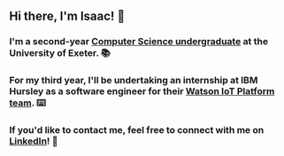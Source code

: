 ## Hi there, I'm Isaac! 👋
### I'm a second-year [Computer Science undergraduate](https://www.exeter.ac.uk/undergraduate/courses/computerscience/comsci/) at the University of Exeter. 📚
### For my third year, I'll be undertaking an internship at IBM Hursley as a software engineer for their [Watson IoT Platform team](https://www.ibm.com/cloud/watson-iot-platform). ⌨️
### If you'd like to contact me, feel free to connect with me on [LinkedIn](https://www.linkedin.com/in/isaaccheng9)! 💬

<!--
**IsaacCheng9/IsaacCheng9** is a ✨ _special_ ✨ repository because its `README.md` (this file) appears on your GitHub profile.

Here are some ideas to get you started:

- 🔭 I’m currently working on ...
- 🌱 I’m currently learning ...
- 👯 I’m looking to collaborate on ...
- 🤔 I’m looking for help with ...
- 💬 Ask me about ...
- 📫 How to reach me: ...
- 😄 Pronouns: ...
- ⚡ Fun fact: ...
-->
